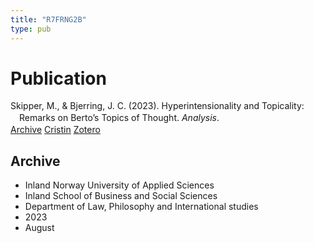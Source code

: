 ```yaml
---
title: "R7FRNG2B"
type: pub
---
```

<h1>Publication</h1>
<article id="csl-bib-container-R7FRNG2B" class="csl-bib-container">
  <div class="csl-bib-body" style="line-height: 1.35; padding-left: 1em; text-indent:-1em;">
  <div class="csl-entry">Skipper, M., &amp; Bjerring, J. C. (2023). Hyperintensionality and Topicality: Remarks on Berto&#x2019;s Topics of Thought. <i>Analysis</i>.</div>
</div>
  <div class="csl-bib-buttons">
    <a href="#taxonomy-article-R7FRNG2B" class="csl-bib-button">Archive</a>
    <a href alt="Cristin URL" class="csl-bib-button">Cristin</a>
    <a href alt="Zotero URL" class="csl-bib-button">Zotero</a>
  </div>
  <div id="csl-bib-meta-container-R7FRNG2B"></div>
</article>
<div id="csl-bib-meta-R7FRNG2B" class="csl-bib-meta">
  <article id="taxonomy-article-R7FRNG2B" class="taxonomy-article">
    <h1>Archive</h1>
    <ul>
      <li>Inland Norway University of Applied Sciences</li>
      <li>Inland School of Business and Social Sciences</li>
      <li>Department of Law, Philosophy and International studies</li>
      <li>2023</li>
      <li>August</li>
    </ul>
  </article>
</div>
